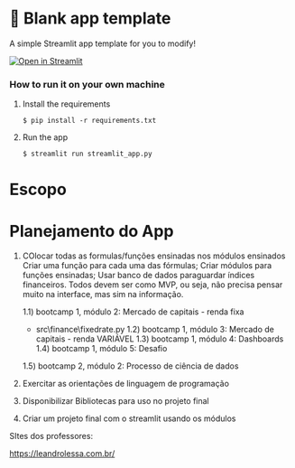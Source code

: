 # 🎈 Blank app template

A simple Streamlit app template for you to modify!

[![Open in Streamlit](https://static.streamlit.io/badges/streamlit_badge_black_white.svg)](https://blank-app-template.streamlit.app/)

### How to run it on your own machine

1. Install the requirements

   ```
   $ pip install -r requirements.txt
   ```

2. Run the app

   ```
   $ streamlit run streamlit_app.py
   ```



# Escopo

 # Planejamento do App

 1) COlocar todas as formulas/funções ensinadas nos módulos ensinados
    Criar uma função para cada uma das fórmulas; Criar módulos para funções ensinadas; Usar banco de dados paraguardar índices financeiros. Todos devem ser como MVP, ou seja, não precisa pensar muito na interface, mas sim na informação.

    1.1) bootcamp 1, módulo 2: Mercado de capitais - renda fixa
      - src\finance\fixedrate.py
    1.2) bootcamp 1, módulo 3: Mercado de capitais - renda VARIÁVEL
    1.3) bootcamp 1, módulo 4: Dashboards
    1.4) bootcamp 1, módulo 5: Desafio

    1.5) bootcamp 2, módulo 2: Processo de ciência de dados

 2) Exercitar as orientações de linguagem de programação
 3) Disponibilizar Bibliotecas para uso no projeto final
 4) Criar um projeto final com o streamlit usando os módulos




SItes dos professores:

https://leandrolessa.com.br/